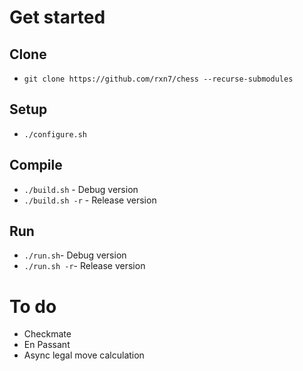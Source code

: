# Get started
## Clone
- ```git clone https://github.com/rxn7/chess --recurse-submodules```

## Setup
- ```./configure.sh```

## Compile
- ```./build.sh``` - Debug version
- ```./build.sh -r``` - Release version

## Run
- ```./run.sh```- Debug version
- ```./run.sh -r```- Release version

# To do
- Checkmate
- En Passant
- Async legal move calculation
